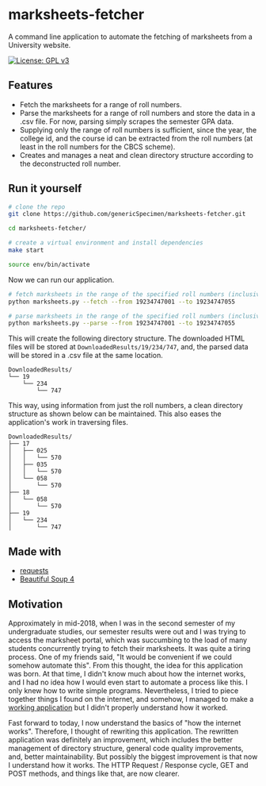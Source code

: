 # marksheets-fetcher

A command line application to automate the fetching of marksheets from a University website.

[![License: GPL v3](https://img.shields.io/badge/License-GPLv3-blue.svg)](https://www.gnu.org/licenses/gpl-3.0)

## Features

* Fetch the marksheets for a range of roll numbers.
* Parse the marksheets for a range of roll numbers and store the data in a .csv file. For now, parsing simply scrapes the semester GPA data.
* Supplying only the range of roll numbers is sufficient, since the year, the college id, and the course id can be extracted from the roll numbers (at least in the roll numbers for the CBCS scheme).
* Creates and manages a neat and clean directory structure according to the deconstructed roll number.

## Run it yourself

```bash
# clone the repo
git clone https://github.com/genericSpecimen/marksheets-fetcher.git 

cd marksheets-fetcher/

# create a virtual environment and install dependencies
make start

source env/bin/activate
```

Now we can run our application.

```bash
# fetch marksheets in the range of the specified roll numbers (inclusive)
python marksheets.py --fetch --from 19234747001 --to 19234747055

# parse marksheets in the range of the specified roll numbers (inclusive)
python marksheets.py --parse --from 19234747001 --to 19234747055

```

This will create the following directory structure. The downloaded HTML files will be stored at `DownloadedResults/19/234/747`, and, the parsed data will be stored in a .csv file at the same location.

```
DownloadedResults/
└── 19
    └── 234
        └── 747
```

This way, using information from just the roll numbers, a clean directory structure as shown below can be maintained. This also eases the application's work in traversing files.

```
DownloadedResults/
├── 17
│   ├── 025
│   │   └── 570
│   ├── 035
│   │   └── 570
│   └── 058
│       └── 570
├── 18
│   └── 058
│       └── 570
├── 19
│   └── 234
│       └── 747
```

## Made with

* [requests](https://docs.python-requests.org/en/master/)
* [Beautiful Soup 4](https://www.crummy.com/software/BeautifulSoup/)

## Motivation

Approximately in mid-2018, when I was in the second semester of my undergraduate studies, our semester results were out and I was trying to access the marksheet portal, which was succumbing to the load of many students concurrently trying to fetch their marksheets. It was quite a tiring process. One of my friends said, "It would be convenient if we could somehow automate this". From this thought, the idea for this application was born. At that time, I didn't know much about how the internet works, and I had no idea how I would even start to automate a process like this. I only knew how to write simple programs. Nevertheless, I tried to piece together things I found on the internet, and somehow, I managed to make a [working application](https://github.com/genericSpecimen/scrapy-scripts/tree/master/results) but I didn't properly understand how it worked.

Fast forward to today, I now understand the basics of "how the internet works". Therefore, I thought of rewriting this application. The rewritten application was definitely an improvement, which includes the better management of directory structure, general code quality improvements, and, better maintainability. But possibly the biggest improvement is that now I understand how it works. The HTTP Request / Response cycle, GET and POST methods, and things like that, are now clearer.
